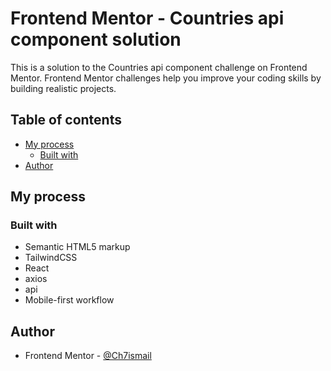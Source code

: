 # Frontend Mentor - Countries api component solution

This is a solution to the Countries api component challenge on Frontend Mentor. Frontend Mentor challenges help you improve your coding skills by building realistic projects. 

## Table of contents

- [My process](#my-process)
  - [Built with](#built-with)
- [Author](#author)


## My process

### Built with

- Semantic HTML5 markup
- TailwindCSS
- React
- axios
- api
- Mobile-first workflow



## Author

- Frontend Mentor - [@Ch7ismail](https://www.frontendmentor.io/profile/Ch7ismail)
